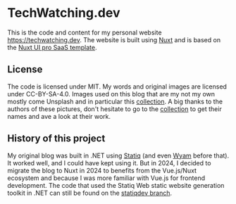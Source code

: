 # TechWatching.dev

This is the code and content for my personal website https://techwatching.dev.
The website is built using [Nuxt](https://nuxt.com/) and is based on the [Nuxt UI pro SaaS template](https://github.com/nuxt-ui-pro/saas).

## License

The code is licensed under MIT. My words and original images are licensed under CC-BY-SA-4.0.
Images used on this blog that are my not my own mostly come Unsplash and in particular this [collection](https://unsplash.com/fr/collections/4349161/blog). A big thanks to the authors of these pictures, don't hesitate to go to the [collection](https://unsplash.com/fr/collections/4349161/blog) to get their names and ave a look at their work.

## History of this project

My original blog was built in .NET using [Statiq](https://www.statiq.dev/web) (and even [Wyam](https://github.com/Wyamio/Wyam) before that).
It worked well, and I could have kept using it. But in 2024, I decided to migrate the blog to Nuxt in 2024 to benefits from the Vue.js/Nuxt ecosystem and because I was more familiar with Vue.js for frontend development.
The code that used the Statiq Web static website generation toolkit in .NET can still be found on the [statiqdev branch](https://github.com/TechWatching/techwatching.dev/tree/statiqdev).


